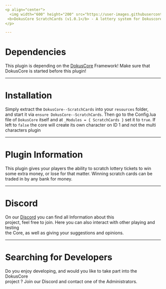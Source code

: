 ```yaml
---
<p align="center">
  <img width="600" height="200" src="https://user-images.githubusercontent.com/49053928/111937011-2e9b8080-8ac7-11eb-914a-a0d94380d611.gif"><br>
 <b>DokusCore ScratchCards (v1.0.1</b> - A lottery system for Dokuscore. let's keep them scratching!
</p>

---
```

# Dependencies
This plugin is depending on the [DokusCore](https://github.com/dokucore) Framework!
Make sure that DokusCore is started before this plugin!

---
# Installation
Simply extract the `DokusCore--ScratchCards` into your `resources` folder, <br>
and start it via `ensure DokusCore--ScratchCards`. Then go to the Config.lua <br>
file of `DokusCore` itself and at `_Modules = { ScratchCards }` set it to `true`.
If left to `false` the core will create its own character on ID 1 and not the
multi characters plugin

---
# Plugin Information
This plugin gives your players the ability to scratch lottery tickets to win
some extra money, or lose for that matter. Winning scratch cards can be traded
in by any bank for money.

---
# Discord
On our [Discord](https://discord.gg/dokuscore) you can find all Information about this<br>
project, feel free to join. Here you can also interact with other playing and testing<br>
the Core, as well as giving your suggestions and opinions.

---
# Searching for Developers
Do you enjoy developing, and would you like to take part into the DokusCore<br>
project ? Join our Discord and contact one of the Administrators.
